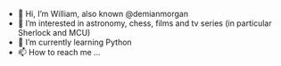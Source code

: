 - 👋 Hi, I’m William, also known @demianmorgan
- 👀 I’m interested in astronomy, chess, films and tv series (in particular Sherlock and MCU)
- 🌱 I’m currently learning Python
- 📫 How to reach me ...

<!---
demianmorgan/demianmorgan is a ✨ special ✨ repository because its `README.md` (this file) appears on your GitHub profile.
You can click the Preview link to take a look at your changes.
- 💞️ I’m looking to collaborate on ...

--->
